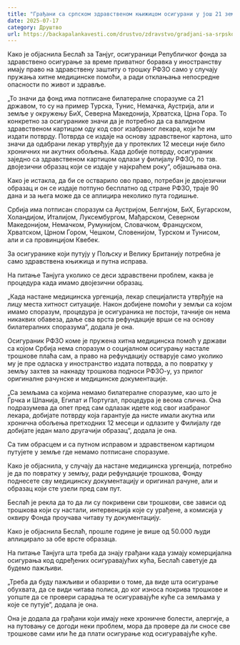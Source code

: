 ```yaml
---
title: "Грађани са српском здравственом књижицом осигурани у још 21 земљи"
date: 2025-07-17
category: Друштво
url: https://backapalankavesti.com/drustvo/zdravstvo/gradjani-sa-srpskom-zdravstvenom-knjizicom-osigurani-u-jos-21-zemlji/
---
```


Како је објаснила Беслаћ за Танјуг, осигураници Републичког фонда за здравствено осигурање за време приватног боравка у иностранству имају право на здравствену заштиту о трошку РФЗО само у случају пружања хитне медицинске помоћи, а ради отклањања непосредне опасности по живот и здравље.

„То значи да фонд има потписане билатералне споразуме са 21 државом, то су на пример Турска, Тунис, Немачка, Аустрија, али и земље у окружењу БиХ, Северна Македонија, Хрватска, Црна Гора. То конкретно за осигуранике значи да је потребно да са валидном здравственом картицом оду код свог изабраног лекара, који ће им издати потврду. Потврда се издаје на основу здравственог картона, што значи да одабрани лекар утврђује да у протеклих 12 месеци није било хроничних ни акутних обољења. Када добије потврду, осигураник заједно са здравственом картицом одлази у филијалу РФЗО, по тзв. двојезични образац који се издаје у најкраћем року“, објашњава она.

Како је истакла, да би се остварило ово право, потребан је двојезични образац и он се издаје потпуно бесплатно од стране РФЗО, траје 90 дана и за њега може да се аплицира неколико пута годишње.

Србија има потписан споразум са Аустријом, Белгијом, БиХ, Бугарском, Холандијом, Италијом, Луксембургом, Мађарском, Северном Македонијом, Немачком, Румунијом, Словачком, Француском, Хрватском, Црном Гором, Чешком, Словенијом, Турском и Тунисом, али и са провинцијом Квебек.

За осигуранике који путују у Пољску и Велику Британију потребна је само здравствена књижица и путна исправа.

На питање Танјуга уколико се деси здравствени проблем, каква је процедура када имамо двојезични образац.

„Када настане медицинска ургенција, лекар специјалиста утврђује на лицу места хитност ситуације. Након добијене помоћи у земљи са којом имамо споразум, процедура је осигураника не постоји, тачније он нема никаквих обавеза, даље сва врста рефундације врши се на основу билатералних споразума“, додала је она.

Осигураник РФЗО коме је пружена хитна медицинска помоћ у држави са којом Србија нема споразум о социјалном осигурању настале трошкове плаћа сам, а право на рефундацију остварује само уколико му је пре одласка у иностранство издата потврда, а по повратку у земљу захтев за накнаду трошкова подноси РФЗО-у, уз прилог оригиналне рачунске и медицинске документације.

„Са земљама са којима немамо билатералне споразуме, као што је Грчка и Шпанија, Египат и Португал, процедура је веома слична. Она подразумева да опет пред сам одлазак идете код свог изабраног лекара, добијате потврду која гарантује да нисте имали акутна или хронична обољења претходних 12 месеци и одлазите у Филијалу где добијате један мало другачији образац“, додала је она.

Са тим обрасцем и са путном исправом и здравственом картицом путујете у земље где немамо потписане споразуме.

Како је објаснила, у случају да настане медицинска ургенција, потребно је да по повратку у земљу, ради рефундације трошкова, Фонду поднесете сву медицинску документацију и оригинал рачуне, али и образац који сте узели пред сам пут.

Беслаћ је рекла да то да ли су покривени сви трошкови, све зависи од трошкова који су настали, интервенција које су урађене, а комисија у оквиру Фонда проучава читаву ту документацију.

Како је објаснила Беслаћ, прошле године је више од 50.000 људи аплицирало за обе врсте образаца.

На питање Танјуга шта треба да знају грађани када узмају комерцијална осигурања код одређених осигуравајућих кућа, Беслаћ саветује да будемо пажљиви.

„Треба да буду пажљиви и обазриви о томе, да виде шта осигурање обухвата, да се види читава полиса, до ког износа покрива трошкове и уопште да се провери сарадња те осигуравајуће куће са земљама у које се путује“, додала је она.

Она је додала да грађани који имају неке хроничне болести, алергије, а на путовању се догоди неки проблем, мора да провере да ли сносе све трошкове сами или ће да плати осигурање код осигуравајуће куће.
